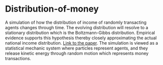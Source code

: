 # Distribution-of-money
A simulation of how the distribution of income of randomly transacting agents changes through time. The evolving distribution will resolve to a stationary distribution
which is the Boltzmann-Gibbs distribution. Empirical evidence supports this hypothesis thereby closely approximating the actual national income distribution.
[Link to the paper](https://arxiv.org/abs/1204.6483). The simulation is viewed as a statistical mechanic system where particles represent agents, and they
release kinetic energy through random motion which represents money transactions. 